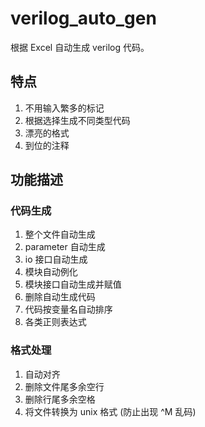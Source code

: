 # verilog_auto_gen
根据 Excel 自动生成 verilog 代码。
## 特点
1. 不用输入繁多的标记
2. 根据选择生成不同类型代码
3. 漂亮的格式
4. 到位的注释

## 功能描述
### 代码生成
1. 整个文件自动生成
2. parameter 自动生成
3. io 接口自动生成
4. 模块自动例化
5. 模块接口自动生成并赋值
6. 删除自动生成代码
7. 代码按变量名自动排序
8. 各类正则表达式
### 格式处理
1. 自动对齐
2. 删除文件尾多余空行
3. 删除行尾多余空格
4. 将文件转换为 unix 格式 (防止出现 ^M 乱码)
